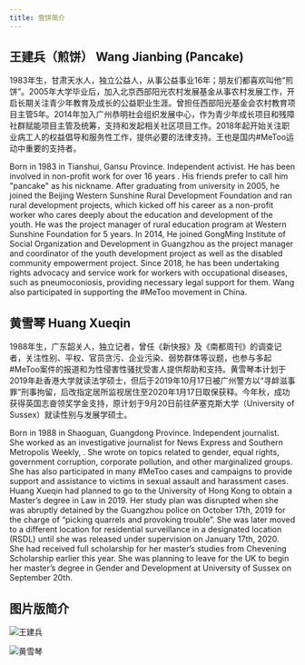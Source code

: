 ```yaml
---
title: 雪饼简介
---
```


## 王建兵（煎饼） Wang Jianbing (Pancake)

1983年生，甘肃天水人，独立公益人，从事公益事业16年；朋友们都喜欢叫他“煎饼”。2005年大学毕业后，加入北京西部阳光农村发展基金从事农村发展工作，开启长期关注青少年教育及成长的公益职业生涯。曾担任西部阳光基金会农村教育项目主管5年。2014年加入广州恭明社会组织发展中心，作为青少年成长项目和残障社群赋能项目主管及统筹，支持和发起相关社区项目工作。2018年起开始关注职业病工人的权益倡导和服务性工作，提供必要的法律支持。王也是国内#MeToo运动中重要的支持者。

Born in 1983 in Tianshui, Gansu Province. Independent activist. He has been involved in non-profit work for over 16 years . His friends prefer to call him "pancake" as his nickname. After graduating from university in 2005, he joined the Beijing Western Sunshine Rural Development Foundation and ran rural development projects, which kicked off his career as a non-profit worker who cares deeply about the education and development of the youth. He was the project manager of rural education program at Western Sunshine Foundation for 5 years. In 2014, He joined GongMing Institute of Social Organization and Development in Guangzhou as the project manager and coordinator of the youth development project as well as the disabled community empowerment project. Since 2018, he has been undertaking rights advocacy and service work for workers with occupational diseases, such as pneumoconiosis, providing necessary legal support for them. Wang also participated in supporting the #MeToo movement in China.

## 黄雪琴 Huang Xueqin

1988年生，广东韶关人，独立记者，曾任《新快报》及《南都周刊》的调查记者，关注性别、平权、官员贪污、企业污染、弱势群体等议题，也参与多起#MeToo案件的报道和为性侵害性骚扰受害人提供帮助和支持。黄雪琴本计划于2019年赴香港大学就读法学硕士，但后于2019年10月17日被广州警方以“寻衅滋事罪”刑事拘留，后改指定居所监视居住至2020年1月17日取保获释。今年秋，成功获得英国志奋领奖学金支持，原计划于9月20日前往萨塞克斯大学（University of Sussex）就读性别与发展学硕士。

Born in 1988 in Shaoguan, Guangdong Province. Independent journalist. She worked as an investigative journalist for News Express and Southern Metropolis Weekly, . She wrote on topics related to gender, equal rights, government corruption, corporate pollution, and other marginalized groups. She has also participated in many #MeToo cases and campaigns to provide support and assistance to victims in sexual assault and harassment cases. Huang Xueqin had planned to go to the University of Hong Kong to obtain a Master’s degree in Law in 2019. Her study plan was disrupted when she was abruptly detained by the Guangzhou police on October 17th, 2019 for the charge of “picking quarrels and provoking trouble”. She was later moved to a different location for residential surveillance in a designated location (RSDL) until she was released under supervision on January 17th, 2020. She had received full scholarship for her master’s studies from Chevening Scholarship earlier this year. She was planning to leave for the UK to begin her master’s degree in Gender and Development at University of Sussex on September 20th.

## 图片版简介

![王建兵](https://i.imgur.com/SAkkUJK.jpg)

![黄雪琴](https://i.imgur.com/LJ89O4t.png)

